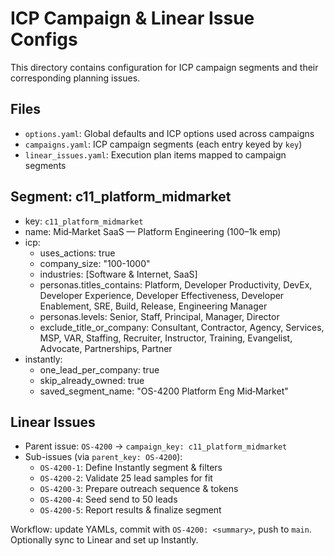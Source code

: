 # ICP Campaign & Linear Issue Configs

This directory contains configuration for ICP campaign segments and their corresponding planning issues.

## Files

- `options.yaml`: Global defaults and ICP options used across campaigns
- `campaigns.yaml`: ICP campaign segments (each entry keyed by `key`)
- `linear_issues.yaml`: Execution plan items mapped to campaign segments

## Segment: c11_platform_midmarket

- key: `c11_platform_midmarket`
- name: Mid‑Market SaaS — Platform Engineering (100–1k emp)
- icp:
  - uses_actions: true
  - company_size: "100-1000"
  - industries: [Software & Internet, SaaS]
  - personas.titles_contains: Platform, Developer Productivity, DevEx, Developer Experience, Developer Effectiveness, Developer Enablement, SRE, Build, Release, Engineering Manager
  - personas.levels: Senior, Staff, Principal, Manager, Director
  - exclude_title_or_company: Consultant, Contractor, Agency, Services, MSP, VAR, Staffing, Recruiter, Instructor, Training, Evangelist, Advocate, Partnerships, Partner
- instantly:
  - one_lead_per_company: true
  - skip_already_owned: true
  - saved_segment_name: "OS-4200 Platform Eng Mid‑Market"

## Linear Issues

- Parent issue: `OS-4200` → `campaign_key: c11_platform_midmarket`
- Sub-issues (via `parent_key: OS-4200`):
  - `OS-4200-1`: Define Instantly segment & filters
  - `OS-4200-2`: Validate 25 lead samples for fit
  - `OS-4200-3`: Prepare outreach sequence & tokens
  - `OS-4200-4`: Seed send to 50 leads
  - `OS-4200-5`: Report results & finalize segment

Workflow: update YAMLs, commit with `OS-4200: <summary>`, push to `main`. Optionally sync to Linear and set up Instantly.
